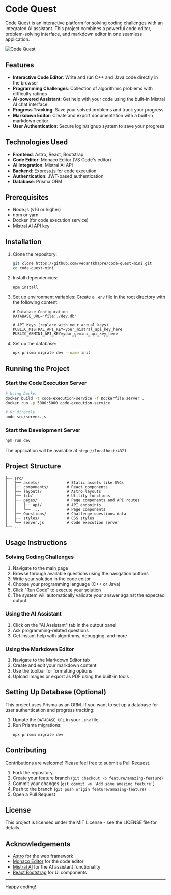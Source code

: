 # Code Quest

Code Quest is an interactive platform for solving coding challenges with an integrated AI assistant. This project combines a powerful code editor, problem-solving interface, and markdown editor in one seamless application.

![Code Quest](https://0x0.st/8py_.png)

## Features

- **Interactive Code Editor**: Write and run C++ and Java code directly in the browser
- **Programming Challenges**: Collection of algorithmic problems with difficulty ratings
- **AI-powered Assistant**: Get help with your code using the built-in Mistral AI chat interface
- **Progress Tracking**: Save your solved problems and track your progress
- **Markdown Editor**: Create and export documentation with a built-in markdown editor
- **User Authentication**: Secure login/signup system to save your progress

## Technologies Used

- **Frontend**: Astro, React, Bootstrap
- **Code Editor**: Monaco Editor (VS Code's editor)
- **AI Integration**: Mistral AI API
- **Backend**: Express.js for code execution
- **Authentication**: JWT-based authentication
- **Database**: Prisma ORM

## Prerequisites

- Node.js (v16 or higher)
- npm or yarn
- Docker (for code execution service)
- Mistral AI API key

## Installation

1. Clone the repository:
   ```bash
   git clone https://github.com/vedantkhapre/code-quest-mini.git
   cd code-quest-mini
   ```

2. Install dependencies:
   ```bash
   npm install
   ```

3. Set up environment variables:
   Create a `.env` file in the root directory with the following content:
   ```
   # Database Configuration
   DATABASE_URL="file:./dev.db"
   
   # API Keys (replace with your actual keys)
   PUBLIC_MISTRAL_API_KEY=your_mistral_api_key_here
   PUBLIC_GEMINI_API_KEY=your_gemini_api_key_here
   ```

4. Set up the database:
   ```bash
   npx prisma migrate dev --name init
   ```

## Running the Project

### Start the Code Execution Server

```bash
# Using Docker
docker build -t code-execution-service -f Dockerfile.server .
docker run -p 5000:5000 code-execution-service

# Or directly
node src/server.js
```

### Start the Development Server

```bash
npm run dev
```

The application will be available at `http://localhost:4321`.

## Project Structure

```Project/Code-Quest/
├── src/
│   ├── assets/            # Static assets like SVGs
│   ├── components/        # React components
│   ├── layouts/           # Astro layouts
│   ├── lib/               # Utility functions
│   ├── pages/             # Page components and API routes
│   │   ├── api/           # API endpoints
│   │   └── ...            # Page components
│   ├── Questions/         # Challenge questions data
│   ├── styles/            # CSS styles
│   └── server.js          # Code execution server
└── ...
```

## Usage Instructions

### Solving Coding Challenges

1. Navigate to the main page
2. Browse through available questions using the navigation buttons
3. Write your solution in the code editor
4. Choose your programming language (C++ or Java)
5. Click "Run Code" to execute your solution
6. The system will automatically validate your answer against the expected output

### Using the AI Assistant

1. Click on the "AI Assistant" tab in the output panel
2. Ask programming-related questions
3. Get instant help with algorithms, debugging, and more

### Using the Markdown Editor

1. Navigate to the Markdown Editor tab
2. Create and edit your markdown content
3. Use the toolbar for formatting options
4. Upload images or export as PDF using the built-in tools

## Setting Up Database (Optional)

This project uses Prisma as an ORM. If you want to set up a database for user authentication and progress tracking:

1. Update the `DATABASE_URL` in your `.env` file
2. Run Prisma migrations:
   ```bash
   npx prisma migrate dev
   ```

## Contributing

Contributions are welcome! Please feel free to submit a Pull Request.

1. Fork the repository
2. Create your feature branch (`git checkout -b feature/amazing-feature`)
3. Commit your changes (`git commit -m 'Add some amazing feature'`)
4. Push to the branch (`git push origin feature/amazing-feature`)
5. Open a Pull Request

## License

This project is licensed under the MIT License - see the LICENSE file for details.

## Acknowledgements

- [Astro](https://astro.build/) for the web framework
- [Monaco Editor](https://microsoft.github.io/monaco-editor/) for the code editor
- [Mistral AI](https://mistral.ai/) for the AI assistant functionality
- [React Bootstrap](https://react-bootstrap.github.io/) for UI components

---

Happy coding!
